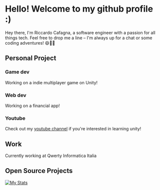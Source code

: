 
# Hello! Welcome to my github profile :)

Hey there, I'm Riccardo Cafagna, a software engineer with a passion for all things tech. Feel free to drop me a line – I'm always up for a chat or some coding adventures! 😄👨‍💻

## Personal Project

### Game dev

Working on a indie multiplayer game on Unity!

### Web dev

Working on a financial app!

### Youtube

Check out my [youtube channel](https://www.youtube.com/channel/UCKqy4wtdsh_TujZjR9GBF-A) if you're interested in learning unity!

## Work

Currently working at Qwerty Informatica Italia

## Open Source Projects

[![My Stats](https://awesome-github-stats.azurewebsites.net/user-stats/riccardocafa)](https://git.io/awesome-stats-card)

